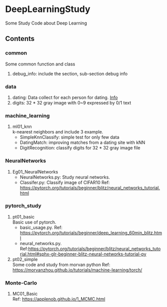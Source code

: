 # DeepLearningStudy
Some Study Code about Deep Learning

## Contents
### common
Some common function and class
1. debug_info: include the section, sub-section debug info

### data
1. dating: Data collect for each person for dating. [Info](./data/dating/info.md)
1. digits: 32 * 32 gray image with 0~9 expressed by 0/1 text

### machine_learning
1. ml01_knn \
    k-nearest neighbors and include 3 example.
    - SimpleKnnClassify: simple test for only few data
    - DatingMatch: improving matches from a dating site with kNN
    - DigitRecognition: classify digits for 32 * 32 gray image file


### NeuralNetworks
1. Eg01_NeuralNetworks
    - NeuralNetworks.py: Study neural networks.
    - Classifer.py: Classify image of CIFAR10
    Ref: https://pytorch.org/tutorials/beginner/blitz/neural_networks_tutorial.html


### pytorch_study
1. pt01_basic   \
    Basic use of pytorch.
    - basic_usage.py. Ref: https://pytorch.org/tutorials/beginner/deep_learning_60min_blitz.html
    - neural_networks.py. Ref:https://pytorch.org/tutorials/beginner/blitz/neural_networks_tutorial.html#sphx-glr-beginner-blitz-neural-networks-tutorial-py
1. pt02_simple  \
    Some code and study from morvan python
    Ref: https://morvanzhou.github.io/tutorials/machine-learning/torch/

### Monte-Carlo
1. MC01_Basic   \
    Ref: https://applenob.github.io/1_MCMC.html

